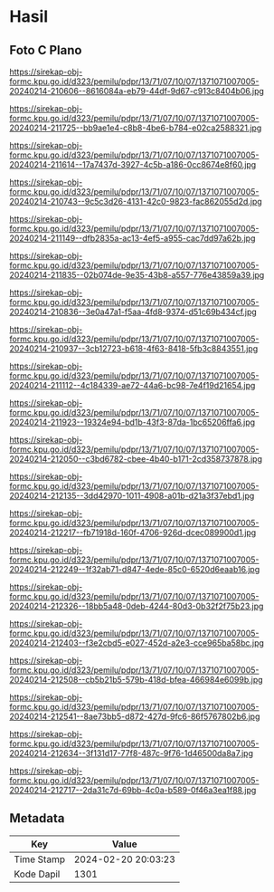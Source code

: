 # Hasil

## Foto C Plano

https://sirekap-obj-formc.kpu.go.id/d323/pemilu/pdpr/13/71/07/10/07/1371071007005-20240214-210606--8616084a-eb79-44df-9d67-c913c8404b06.jpg

https://sirekap-obj-formc.kpu.go.id/d323/pemilu/pdpr/13/71/07/10/07/1371071007005-20240214-211725--bb9ae1e4-c8b8-4be6-b784-e02ca2588321.jpg

https://sirekap-obj-formc.kpu.go.id/d323/pemilu/pdpr/13/71/07/10/07/1371071007005-20240214-211614--17a7437d-3927-4c5b-a186-0cc8674e8f60.jpg

https://sirekap-obj-formc.kpu.go.id/d323/pemilu/pdpr/13/71/07/10/07/1371071007005-20240214-210743--9c5c3d26-4131-42c0-9823-fac862055d2d.jpg

https://sirekap-obj-formc.kpu.go.id/d323/pemilu/pdpr/13/71/07/10/07/1371071007005-20240214-211149--dfb2835a-ac13-4ef5-a955-cac7dd97a62b.jpg

https://sirekap-obj-formc.kpu.go.id/d323/pemilu/pdpr/13/71/07/10/07/1371071007005-20240214-211835--02b074de-9e35-43b8-a557-776e43859a39.jpg

https://sirekap-obj-formc.kpu.go.id/d323/pemilu/pdpr/13/71/07/10/07/1371071007005-20240214-210836--3e0a47a1-f5aa-4fd8-9374-d51c69b434cf.jpg

https://sirekap-obj-formc.kpu.go.id/d323/pemilu/pdpr/13/71/07/10/07/1371071007005-20240214-210937--3cb12723-b618-4f63-8418-5fb3c8843551.jpg

https://sirekap-obj-formc.kpu.go.id/d323/pemilu/pdpr/13/71/07/10/07/1371071007005-20240214-211112--4c184339-ae72-44a6-bc98-7e4f19d21654.jpg

https://sirekap-obj-formc.kpu.go.id/d323/pemilu/pdpr/13/71/07/10/07/1371071007005-20240214-211923--19324e94-bd1b-43f3-87da-1bc65206ffa6.jpg

https://sirekap-obj-formc.kpu.go.id/d323/pemilu/pdpr/13/71/07/10/07/1371071007005-20240214-212050--c3bd6782-cbee-4b40-b171-2cd358737878.jpg

https://sirekap-obj-formc.kpu.go.id/d323/pemilu/pdpr/13/71/07/10/07/1371071007005-20240214-212135--3dd42970-1011-4908-a01b-d21a3f37ebd1.jpg

https://sirekap-obj-formc.kpu.go.id/d323/pemilu/pdpr/13/71/07/10/07/1371071007005-20240214-212217--fb71918d-160f-4706-926d-dcec089900d1.jpg

https://sirekap-obj-formc.kpu.go.id/d323/pemilu/pdpr/13/71/07/10/07/1371071007005-20240214-212249--1f32ab71-d847-4ede-85c0-6520d6eaab16.jpg

https://sirekap-obj-formc.kpu.go.id/d323/pemilu/pdpr/13/71/07/10/07/1371071007005-20240214-212326--18bb5a48-0deb-4244-80d3-0b32f2f75b23.jpg

https://sirekap-obj-formc.kpu.go.id/d323/pemilu/pdpr/13/71/07/10/07/1371071007005-20240214-212403--f3e2cbd5-e027-452d-a2e3-cce965ba58bc.jpg

https://sirekap-obj-formc.kpu.go.id/d323/pemilu/pdpr/13/71/07/10/07/1371071007005-20240214-212508--cb5b21b5-579b-418d-bfea-466984e6099b.jpg

https://sirekap-obj-formc.kpu.go.id/d323/pemilu/pdpr/13/71/07/10/07/1371071007005-20240214-212541--8ae73bb5-d872-427d-9fc6-86f5767802b6.jpg

https://sirekap-obj-formc.kpu.go.id/d323/pemilu/pdpr/13/71/07/10/07/1371071007005-20240214-212634--3f131d17-77f8-487c-9f76-1d46500da8a7.jpg

https://sirekap-obj-formc.kpu.go.id/d323/pemilu/pdpr/13/71/07/10/07/1371071007005-20240214-212717--2da31c7d-69bb-4c0a-b589-0f46a3ea1f88.jpg


## Metadata

| Key        | Value               |
| ---------- | ------------------- |
| Time Stamp | 2024-02-20 20:03:23 |
| Kode Dapil | 1301                |



